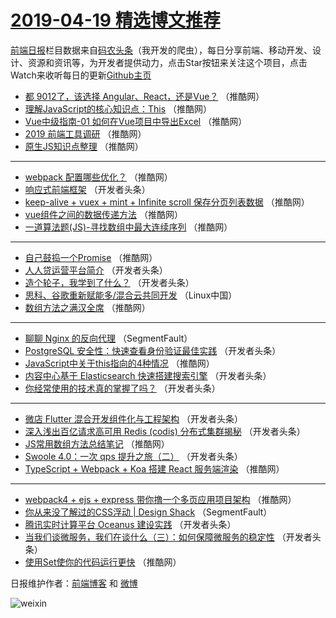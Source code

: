 # [2019-04-19 精选博文推荐](https://toutiao.qdkfweb.cn/date/2019/04/19)

[前端日报](https://qdkfweb.cn/c/news)栏目数据来自[码农头条](https://toutiao.qdkfweb.cn/)（我开发的爬虫），每日分享前端、移动开发、设计、资源和资讯等，为开发者提供动力，点击Star按钮来关注这个项目，点击Watch来收听每日的更新[Github主页](https://github.com/kujian/frontendDaily)
* [都 9012了，该选择 Angular、React，还是Vue？](https://toutiao.qdkfweb.cn/107950.html) （推酷网）
* [理解JavaScript的核心知识点：This](https://toutiao.qdkfweb.cn/107959.html) （推酷网）
* [Vue中级指南-01 如何在Vue项目中导出Excel](https://toutiao.qdkfweb.cn/107949.html) （推酷网）
* [2019 前端工具调研](https://toutiao.qdkfweb.cn/107951.html) （推酷网）
* [原生JS知识点整理](https://toutiao.qdkfweb.cn/107957.html) （推酷网）

***
* [webpack 配置哪些优化？](https://toutiao.qdkfweb.cn/107958.html) （推酷网）
* [响应式前端框架](https://toutiao.qdkfweb.cn/107912.html) （开发者头条）
* [keep-alive + vuex + mint + Infinite scroll 保存分页列表数据](https://toutiao.qdkfweb.cn/107948.html) （推酷网）
* [vue组件之间的数据传递方法](https://toutiao.qdkfweb.cn/107938.html) （推酷网）
* [一道算法题(JS)-寻找数组中最大连续序列](https://toutiao.qdkfweb.cn/107940.html) （推酷网）

***
* [自己鼓捣一个Promise](https://toutiao.qdkfweb.cn/107945.html) （推酷网）
* [人人贷运营平台简介](https://toutiao.qdkfweb.cn/107923.html) （开发者头条）
* [造个轮子，我学到了什么？](https://toutiao.qdkfweb.cn/107924.html) （开发者头条）
* [思科、谷歌重新赋能多/混合云共同开发](https://toutiao.qdkfweb.cn/107976.html) （Linux中国）
* [数组方法之满汉全席](https://toutiao.qdkfweb.cn/107939.html) （推酷网）

***
* [聊聊 Nginx 的反向代理](https://toutiao.qdkfweb.cn/107894.html) （SegmentFault）
* [PostgreSQL 安全性：快速查看身份验证最佳实践](https://toutiao.qdkfweb.cn/107927.html) （开发者头条）
* [JavaScript中关于this指向的4种情况](https://toutiao.qdkfweb.cn/107952.html) （推酷网）
* [内容中心基于 Elasticsearch 快速搭建搜索引擎](https://toutiao.qdkfweb.cn/107928.html) （开发者头条）
* [你经常使用的技术真的掌握了吗？](https://toutiao.qdkfweb.cn/107907.html) （开发者头条）

***
* [微店 Flutter 混合开发组件化与工程架构](https://toutiao.qdkfweb.cn/107929.html) （开发者头条）
* [深入浅出百亿请求高可用 Redis (codis) 分布式集群揭秘](https://toutiao.qdkfweb.cn/107908.html) （开发者头条）
* [JS常用数组方法总结笔记](https://toutiao.qdkfweb.cn/107943.html) （推酷网）
* [Swoole 4.0：一次 qps 提升之旅（二）](https://toutiao.qdkfweb.cn/107897.html) （开发者头条）
* [TypeScript + Webpack + Koa 搭建 React 服务端渲染](https://toutiao.qdkfweb.cn/107955.html) （推酷网）

***
* [webpack4 + ejs + express 带你撸一个多页应用项目架构](https://toutiao.qdkfweb.cn/107956.html) （推酷网）
* [你从来没了解过的CSS浮动 | Design Shack](https://toutiao.qdkfweb.cn/107889.html) （SegmentFault）
* [腾讯实时计算平台 Oceanus 建设实践](https://toutiao.qdkfweb.cn/107922.html) （开发者头条）
* [当我们谈微服务，我们在谈什么（三）：如何保障微服务的稳定性](https://toutiao.qdkfweb.cn/107900.html) （开发者头条）
* [使用Set使你的代码运行更快](https://toutiao.qdkfweb.cn/107936.html) （推酷网）

日报维护作者：[前端博客](https://qdkfweb.cn/) 和 [微博](https://qdkfweb.cn/go/weibo)

![weixin](https://user-images.githubusercontent.com/3055447/38468989-651132ac-3b80-11e8-8e6b-15122322a9d7.png)